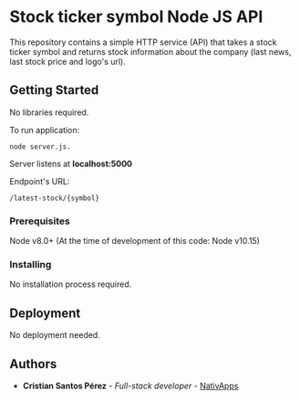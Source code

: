 # Stock ticker symbol Node JS API

This repository contains a simple HTTP service (API) that takes a stock ticker symbol and returns stock information about the company (last news, last stock price and logo's url). 

## Getting Started

No libraries required.

To run application: 

```
node server.js. 
```

Server listens at **localhost:5000**

Endpoint's URL:
```
/latest-stock/{symbol}
```

### Prerequisites

Node v8.0+ (At the time of development of this code: Node v10.15)

### Installing

No installation process required.

## Deployment

No deployment needed.

## Authors

* **Cristian Santos Pérez** - *Full-stack developer* - [NativApps](https://github.com/csantosnativ)
